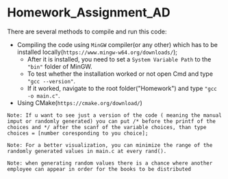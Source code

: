 # Homework_Assignment_AD
There are several methods to compile and run this code: 
* Compiling the code using `MinGW` compiler(or any other) which has to be installed locally(`https://www.mingw-w64.org/downloads/`);
  - After it is installed, you need to set a `System Variable Path` to the `"bin"` folder of MinGW.
  - To test whether the installation worked or not open Cmd and type `"gcc --version"`.
  - If it worked, navigate to the root folder("Homework") and type `"gcc -o main.c"`.
* Using CMake(`https://cmake.org/download/`)

`Note: If u want to see just a version of the code ( meaning the manual imput or randomly generated) you can put /* before the printf of the choices and */ after the scanf of the variable choices, than type choices = [number coresponding to you choice];`

`Note: For a better visualization, you can minimize the range of the randomly generated values in main.c at every rand().`

`Note: when generating random values there is a chance where another employee can appear in order for the books to be distributed`
